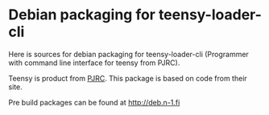 Debian packaging for teensy-loader-cli
======================================

Here is sources for debian packaging for teensy-loader-cli (Programmer with command line interface for teensy from PJRC).

Teensy is product from [PJRC](http://www.pjrc.com/teensy/).
This package is based on code from their site.

Pre build packages can be found at http://deb.n-1.fi
